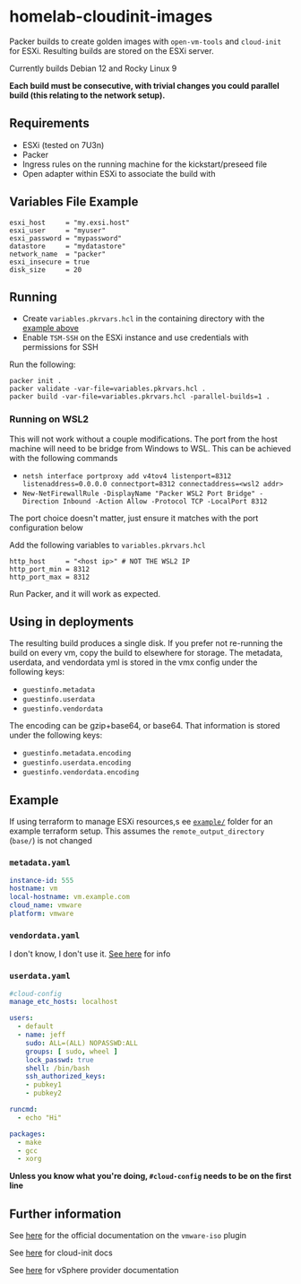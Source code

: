 # homelab-cloudinit-images
Packer builds to create golden images with `open-vm-tools` and `cloud-init` for ESXi. Resulting builds are stored on the ESXi server.

Currently builds Debian 12 and Rocky Linux 9

**Each build must be consecutive, with trivial changes you could parallel build (this relating to the network setup).**

## Requirements
- ESXi (tested on 7U3n)
- Packer
- Ingress rules on the running machine for the kickstart/preseed file
- Open adapter within ESXi to associate the build with

## Variables File Example
```hcl
esxi_host     = "my.exsi.host"
esxi_user     = "myuser"
esxi_password = "mypassword"
datastore     = "mydatastore"
network_name  = "packer"
esxi_insecure = true
disk_size     = 20
```

## Running
- Create `variables.pkrvars.hcl` in the containing directory with the [example above](#variables-file-example)
- Enable `TSM-SSH` on the ESXi instance and use credentials with permissions for SSH

Run the following:
``` shell
packer init .
packer validate -var-file=variables.pkrvars.hcl .
packer build -var-file=variables.pkrvars.hcl -parallel-builds=1 .
```


### Running on WSL2
This will not work without a couple modifications. The port from the host machine will need to be bridge from Windows to WSL. This can be achieved with the following commands
- `netsh interface portproxy add v4tov4 listenport=8312 listenaddress=0.0.0.0 connectport=8312 connectaddress=<wsl2 addr>`
- `New-NetFirewallRule -DisplayName "Packer WSL2 Port Bridge" -Direction Inbound -Action Allow -Protocol TCP -LocalPort 8312`

The port choice doesn't matter, just ensure it matches with the port configuration below

Add the following variables to `variables.pkrvars.hcl`
```hcl
http_host     = "<host ip>" # NOT THE WSL2 IP
http_port_min = 8312
http_port_max = 8312
```
Run Packer, and it will work as expected.

## Using in deployments
The resulting build produces a single disk. If you prefer not re-running the build on every vm, copy the build to elsewhere for storage.
The metadata, userdata, and vendordata yml is stored in the vmx config under the following keys:
- `guestinfo.metadata`
- `guestinfo.userdata`
- `guestinfo.vendordata`

The encoding can be gzip+base64, or base64. That information is stored under the following keys:
- `guestinfo.metadata.encoding`
- `guestinfo.userdata.encoding`
- `guestinfo.vendordata.encoding`

## Example
If using terraform to manage ESXi resources,s ee [`example/`](example/) folder for an example terraform setup. This assumes the `remote_output_directory` (`base/`) is not changed

### `metadata.yaml`
```yaml
instance-id: 555
hostname: vm
local-hostname: vm.example.com
cloud_name: vmware
platform: vmware
```

### `vendordata.yaml`
I don't know, I don't use it. [See here](https://cloudinit.readthedocs.io/en/23.2.2/explanation/vendordata.html) for info

### `userdata.yaml`
```yaml
#cloud-config
manage_etc_hosts: localhost

users:
  - default
  - name: jeff
    sudo: ALL=(ALL) NOPASSWD:ALL
    groups: [ sudo, wheel ]
    lock_passwd: true
    shell: /bin/bash
    ssh_authorized_keys:
    - pubkey1
    - pubkey2

runcmd:
  - echo "Hi"

packages:
  - make
  - gcc
  - xorg
```

**Unless you know what you're doing, `#cloud-config` needs to be on the first line**


## Further information
See [here](https://developer.hashicorp.com/packer/plugins/builders/vmware/iso#vmware-builder-from-iso) for the official documentation on the `vmware-iso` plugin

See [here](https://cloudinit.readthedocs.io/en/23.2.2) for cloud-init docs

See [here](https://registry.terraform.io/providers/hashicorp/vsphere/latest/docs) for vSphere provider documentation